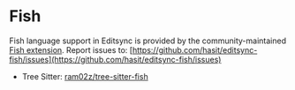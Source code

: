 # Fish

Fish language support in Editsync is provided by the community-maintained [Fish extension](https://github.com/hasit/editsync-fish).
Report issues to: [https://github.com/hasit/editsync-fish/issues](https://github.com/hasit/editsync-fish/issues)

- Tree Sitter: [ram02z/tree-sitter-fish](https://github.com/ram02z/tree-sitter-fish)
